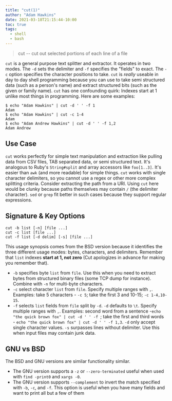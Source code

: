 ```yaml
---
title: "cut(1)"
author: "Adam Hawkins"
date: 2021-03-18T21:15:44-10:00
toc: true
tags:
  - shell
  - bash
---
```


> cut -- cut out selected portions of each line of a file

`cut` is a general purpose text splitter and extractor. It operates in
two modes. The `-d` sets the delimiter and `-f` specifies the "fields"
to exact. The `-c` option specifies the character positions to take.
`cut` is _really_ useable in day to day shell programming because you
can use to take semi structured data (such as a person's name) and
extract structured bits (such as the given or family name). `cut` has
one confounding quirk: Indexes start at 1 unlike most things in
programming. Here are some examples:

    $ echo "Adam Hawkins" | cut -d ' ' -f 1
    Adam
    $ echo "Adam Hawkins" | cut -c 1-4
    Adam
    $ echo "Adam Andrew Hawkins" | cut -d ' ' -f 1,2
    Adam Andrew

## Use Case

`cut` works perfectly for simple text manipulation and extraction like
pulling data from CSV files, TAB separated data, or semi structured
text. It's analogous to Ruby's `String#split` and array accessors like
`foo[1..3]`. It's easier than `awk` (and more readable) for simple
things. `cut` works with single character delimiters, so you cannot
use a regex or other more complex splitting criteria. Consider
extracting the path from a URI. Using `cut` here would be clunky
because paths themselves may contain `/` (the delimiter character).
`sed` or `grep` fit better in such cases because they support regular
expressions.

## Signature & Key Options

    cut -b list [-n] [file ...]
    cut -c list [file ...]
    cut -f list [-d delim] [-s] [file ...]

This usage synopsis comes from the BSD version because it identifies
the three different usage modes: bytes, characters, and delimiters.
Remember that `list` indexes **start at 1, not zero** (Cut apologizes
in advance for making you remember that).

- `-b` specifies byte `list` from `file`. Use this when you need to
  extract bytes from structured binary files (some TCP dump for
  instance). Combine with `-n` for multi-byte characters.
- `-c` select character `list` from `file`. Specify multiple ranges
  with `,`. Examples: take 5 characters - `-c 5`; take the first 3 and
  10-15; `-c 1-4,10-15`.
- `-f` selects `list` fields from `file` split by `-d`. `-d` defaults
  to `\t`. Specify multiple ranges with `,`. Examples: second word
  from a sentence -`echo "the quick brown fox" | cut -d ' ' -f `; take
  the first and third words - `echo "the quick brown fox" | cut -d ' ' -f 1,3`. `-d` only accept single character values. `-s` surpasses
  lines without delimiter. Use this when input files may contain junk
  data.

## GNU vs BSD

The BSD and GNU versions are similar functionality similar.

- The GNU version supports a `-z` or `--zero-terminated` useful when
  used with `find -print0` and `xargs -0`.
- The GNU version supports `--complement` to invert the match
  specified with `-b`, `-c`, and `-f`. This option is useful when you
  have many fields and want to print all but a few of them
